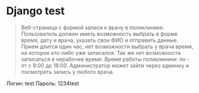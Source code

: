 # Django test


>Веб-страница с формой записи к врачу в поликлинике.
>Пользователь должен иметь возможность выбрать в форме время, дату и врача,
>указать свои ФИО и отправить данные. Прием длится один час, нет возможности
>выбрать у врача время, на которое кто-либо уже записался. Так же нет возможности
>записаться в нерабочее время. Время работы поликлиники: пн - пт с 9:00 до 18:00.
>Администратор может зайти через админку и посмотреть запись у любого врача.

Логин:
test
Пароль:
1234test